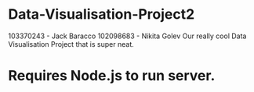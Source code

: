 # Data-Visualisation-Project2
103370243 - Jack Baracco 
102098683 - Nikita Golev
Our really cool Data Visualisation Project that is super neat.

# Requires Node.js to run server.

